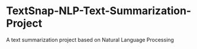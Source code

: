 # TextSnap-NLP-Text-Summarization-Project
A text summarization project based on Natural Language Processing
